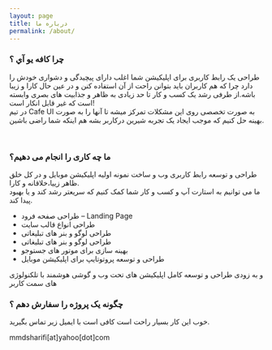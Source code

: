 ```yaml
---
layout: page
title: درباره ما
permalink: /about/
---
```

<h3>چرا کافه یو آي ؟</h3>
       
 <p>
  طراحی یک رابط کاربری برای اپلیکیشن شما اغلب دارای پیچیدگی و دشواری خودش را دارد چرا که هم کاربران باید بتوانن راحت از آن استفاده کنن و در عین حال کارا و زیبا باشه.از طرفی رشد یک کسب و کار تا حد زیادی به ظاهر و جذابیت های بصری وابسته است که غیر قابل انکار است! <br>
در تیم Cafe UI به صورت تخصصی روی این مشکلات تمرکز میشه تا آنها را به صورت بهینه حل کنیم که موجب ایجاد یک تجربه شیرین درکاربر بشه هم اینکه شما راضی باشین. <br>

 </p>
<br>
<h3>ما چه کاری را انجام می دهیم؟</h3>
<p>طراحی و توسعه رابط کاربری وب و ساخت نمونه اولیه اپلیکیشن موبایل و در کل خلق ظاهر زییا،خلاقانه و کارا.<br>
ما می توانیم به استارت آپ و کسب و کار شما کمک کنیم که سریعتر رشد کند و یا بهبود پیدا کند.</p>
<ul>
  <li>طراحی صفحه فرود – Landing Page</li>
  <li>طراحی انواع قالب سایت</li>
  <li>طراحی لوگو و بنر های تبلیغاتی</li>
  <li>طراحی لوگو و بنر های تبلیغاتی</li>
  <li>بهینه سازی برای موتور های جستوجو</li>
  <li>طراحی و توسعه پروتوتایپ برای اپلیکیشن موبایل</li>
</ul>
<p>و به زودی طراحی و توسعه کامل اپلیکیشن های تحت وب و گوشی هوشمند با تلکنولوژی های سمت کاربر<br>
</p>
<h3>چگونه یک پروژه را سفارش دهم ؟</h3>
<p>خوب این کار بسیار راحت است کافی است با ایمیل زیر تماس بگیرید.</p>
<p>mmdsharifi[at]yahoo[dot]com</p>
<br>
